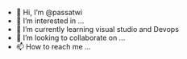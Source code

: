 - 👋 Hi, I’m @passatwi
- 👀 I’m interested in ...
- 🌱 I’m currently learning visual studio and Devops
- 💞️ I’m looking to collaborate on ...
- 📫 How to reach me ...

<!---
passatwi/passatwi is a ✨ special ✨ repository because its `README.md` (this file) appears on your GitHub profile.
You can click the Preview link to take a look at your changes.
--->

